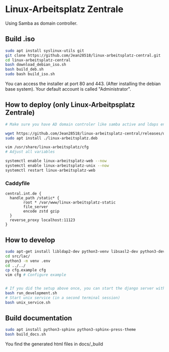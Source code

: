 # Linux-Arbeitsplatz Zentrale

Using Samba as domain controller.

## Build .iso

```bash
sudo apt install syslinux-utils git
git clone https://github.com/Jean28518/linux-arbeitsplatz-central.git
cd linux-arbeitsplatz-central
bash download_debian_iso.sh
bash build_deb.sh
sudo bash build_iso.sh
```

You can access the installer at port 80 and 443. (After installing the debian base system).
Your default account is called "Administrator".

## How to deploy (only Linux-Arbeitpsplatz Zentrale)

```bash
# Make sure you have AD domain controler like samba active and ldaps enabled.

wget https://github.com/Jean28518/linux-arbeitsplatz-central/releases/download/v0.1.0/linux-arbeitsplatz.deb
sudo apt install ./linux-arbeitsplatz.deb

vim /usr/share/linux-arbeitsplatz/cfg
# Adjust all variables

systemctl enable linux-arbeitsplatz-web --now
systemctl enable linux-arbeitsplatz-unix --now
systemctl restart linux-arbeitsplatz-web
```

### Caddyfile

```Caddyfile
central.int.de {
  handle_path /static* {
        root * /var/www/linux-arbeitsplatz-static
        file_server
        encode zstd gzip
  }
  reverse_proxy localhost:11123
}
```

## How to develop

```bash
sudo apt-get install libldap2-dev python3-venv libsasl2-dev python3-dev
cd src/lac/
python3 -m venv .env
cd ../../
cp cfg.example cfg
vim cfg # Configure example


# If you did the setup above once, you can start the django server with this command
bash run_development.sh
# Start unix service (in a second terminal session)
bash unix_service.sh
```

## Build documentation

```bash
sudo apt install python3-sphinx python3-sphinx-press-theme
bash build_docs.sh
```

You find the generated html files in docs/_build

